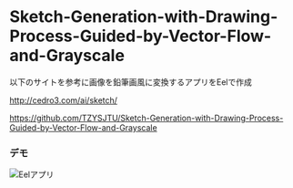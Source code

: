 # Sketch-Generation-with-Drawing-Process-Guided-by-Vector-Flow-and-Grayscale

以下のサイトを参考に画像を鉛筆画風に変換するアプリをEelで作成

http://cedro3.com/ai/sketch/  

https://github.com/TZYSJTU/Sketch-Generation-with-Drawing-Process-Guided-by-Vector-Flow-and-Grayscale


### デモ

![Eelアプリ](https://github.com/sinjorjob/sketch_app/blob/master/image/EEL_APPS_DEMO.gif)


